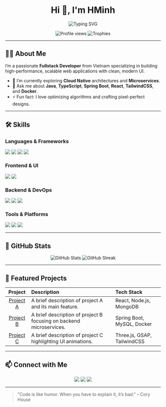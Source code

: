 <h1 align="center">Hi 👋, I'm HMinh</h1>

<p align="center">
  <img src="https://readme-typing-svg.herokuapp.com/?font=Righteous&size=35&center=true&vCenter=true&width=600&height=80&duration=4000&lines=Hi+There!+👋;+I'm+HMinh!" alt="Typing SVG" />
</p>

<p align="center">
  <img src="https://komarev.com/ghpvc/?username=hminh&label=Profile%20views&color=0e8a2a&style=flat" alt="Profile views" />
  <img src="https://github-profile-trophy.vercel.app/?username=hminh&theme=dark_green&row=1&column=4" alt="Trophies" />
</p>

---

## 👨‍💻 About Me

I’m a passionate **Fullstack Developer** from Vietnam specializing in building high-performance, scalable web applications with clean, modern UI.

- 🌱 I’m currently exploring **Cloud Native** architectures and **Microservices**.
- 💬 Ask me about **Java**, **TypeScript**, **Spring Boot**, **React**, **TailwindCSS**, and **Docker**.
- ⚡ Fun fact: I love optimizing algorithms and crafting pixel-perfect designs.

---

## 🛠️ Skills

### **Languages & Frameworks**
<p align="left">
  <img src="https://img.shields.io/badge/Java-ED9D2A?style=for-the-badge&logo=java&logoColor=white" />
  <img src="https://img.shields.io/badge/JavaScript-ED9D2A?style=for-the-badge&logo=javascript&logoColor=white" />
  <img src="https://img.shields.io/badge/TypeScript-ED9D2A?style=for-the-badge&logo=typescript&logoColor=white" />
  <img src="https://img.shields.io/badge/Python-ED9D2A?style=for-the-badge&logo=python&logoColor=white" />
</p>

### **Frontend & UI**
<p align="left">
  <img src="https://img.shields.io/badge/React-ED9D2A?style=for-the-badge&logo=react&logoColor=white" />
  <img src="https://img.shields.io/badge/TailwindCSS-ED9D2A?style=for-the-badge&logo=tailwindcss&logoColor=white" />
</p>

### **Backend & DevOps**
<p align="left">
  <img src="https://img.shields.io/badge/Spring Boot-ED9D2A?style=for-the-badge&logo=springboot&logoColor=white" />
  <img src="https://img.shields.io/badge/Docker-ED9D2A?style=for-the-badge&logo=docker&logoColor=white" />
  <img src="https://img.shields.io/badge/Jenkins-ED9D2A?style=for-the-badge&logo=jenkins&logoColor=white" />
</p>

### **Tools & Platforms**
<p align="left">
  <img src="https://img.shields.io/badge/Git-ED9D2A?style=for-the-badge&logo=git&logoColor=white" />
  <img src="https://img.shields.io/badge/GitHub-ED9D2A?style=for-the-badge&logo=github&logoColor=white" />
  <img src="https://img.shields.io/badge/VSCode-ED9D2A?style=for-the-badge&logo=visual-studio-code&logoColor=white" />
</p>

---

## 🚀 GitHub Stats

<p align="center">
  <img src="https://github-readme-stats.vercel.app/api?username=hminh&show_icons=true&theme=green-owl&hide_border=true" alt="GitHub Stats" />
  <img src="https://github-readme-streak-stats.herokuapp.com/?user=hminh&theme=green-owl&hide_border=true" alt="GitHub Streak" />
</p>

---

## 📂 Featured Projects

| Project | Description | Tech Stack |
| :---: | :--- | :--- |
| [Project A](#) | A brief description of project A and its main feature. | React, Node.js, MongoDB |
| [Project B](#) | A brief description of project B focusing on backend microservices. | Spring Boot, MySQL, Docker |
| [Project C](#) | A brief description of project C highlighting UI animations. | Three.js, GSAP, TailwindCSS |

---

## 📫 Connect with Me

<p align="center">
  <a href="https://linkedin.com/in/hminh" target="blank"><img src="https://img.shields.io/badge/LinkedIn-ED9D2A?style=for-the-badge&logo=linkedin&logoColor=white" /></a>
  <a href="mailto:hminh@example.com"><img src="https://img.shields.io/badge/Email-ED9D2A?style=for-the-badge&logo=gmail&logoColor=white" /></a>
  <a href="https://twitter.com/hminh" target="blank"><img src="https://img.shields.io/badge/Twitter-ED9D2A?style=for-the-badge&logo=twitter&logoColor=white" /></a>
</p>

---

> "Code is like humor. When you have to explain it, it’s bad." – Cory House
